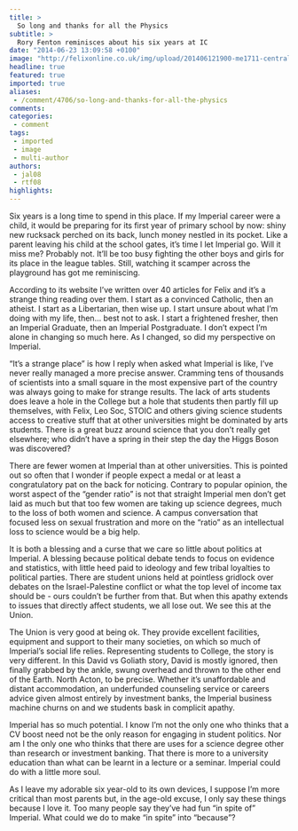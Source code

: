 ```yaml
---
title: >
  So long and thanks for all the Physics
subtitle: >
  Rory Fenton reminisces about his six years at IC
date: "2014-06-23 13:09:58 +0100"
image: "http://felixonline.co.uk/img/upload/201406121900-me1711-centrallib.jpg"
headline: true
featured: true
imported: true
aliases:
 - /comment/4706/so-long-and-thanks-for-all-the-physics
comments:
categories:
 - comment
tags:
 - imported
 - image
 - multi-author
authors:
 - jal08
 - rtf08
highlights:
---
```


Six years is a long time to spend in this place. If my Imperial career were a child, it would be preparing for its first year of primary school by now: shiny new rucksack perched on its back, lunch money nestled in its pocket. Like a parent leaving his child at the school gates, it’s time I let Imperial go. Will it miss me? Probably not. It’ll be too busy fighting the other boys and girls for its place in the league tables. Still, watching it scamper across the playground has got me reminiscing.

According to its website I’ve written over 40 articles for Felix and it’s a strange thing reading over them. I start as a convinced Catholic, then an atheist. I start as a Libertarian, then wise up. I start unsure about what I’m doing with my life, then... best not to ask. I start a frightened fresher, then an Imperial Graduate, then an Imperial Postgraduate. I don’t expect I’m alone in changing so much here. As I changed, so did my perspective on Imperial.

“It’s a strange place” is how I reply when asked what Imperial is like, I’ve never really managed a more precise answer. Cramming tens of thousands of scientists into a small square in the most expensive part of the country was always going to make for strange results. The lack of arts students does leave a hole in the College but a hole that students then partly fill up themselves, with Felix, Leo Soc, STOIC and others giving science students access to creative stuff that at other universities might be dominated by arts students. There is a great buzz around science that you don’t really get elsewhere; who didn’t have a spring in their step the day the Higgs Boson was discovered?

There are fewer women at Imperial than at other universities. This is pointed out so often that I wonder if people expect a medal or at least a congratulatory pat on the back for noticing. Contrary to popular opinion, the worst aspect of the “gender ratio” is not that straight Imperial men don’t get laid as much but that too few women are taking up science degrees, much to the loss of both women and science. A campus conversation that focused less on sexual frustration and more on the “ratio” as an intellectual loss to science would be a big help.

It is both a blessing and a curse that we care so little about politics at Imperial. A blessing because political debate tends to focus on evidence and statistics, with little heed paid to ideology and few tribal loyalties to political parties. There are student unions held at pointless gridlock over debates on the Israel-Palestine conflict or what the top level of income tax should be - ours couldn’t be further from that. But when this apathy extends to issues that directly affect students, we all lose out. We see this at the Union.

The Union is very good at being ok. They provide excellent facilities, equipment and support to their many societies, on which so much of Imperial’s social life relies. Representing students to College, the story is very different. In this David vs Goliath story, David is mostly ignored, then finally grabbed by the ankle, swung overhead and thrown to the other end of the Earth. North Acton, to be precise. Whether it’s unaffordable and distant accommodation, an underfunded counseling service or careers advice given almost entirely by investment banks, the Imperial business machine churns on and we students bask in complicit apathy.

Imperial has so much potential. I know I’m not the only one who thinks that a CV boost need not be the only reason for engaging in student politics. Nor am I the only one who thinks that there are uses for a science degree other than research or investment banking. That there is more to a university education than what can be learnt in a lecture or a seminar. Imperial could do with a little more soul.

As I leave my adorable six year-old to its own devices, I suppose I’m more critical than most parents but, in the age-old excuse, I only say these things because I love it. Too many people say they’ve had fun “in spite of” Imperial. What could we do to make “in spite” into “because”?
